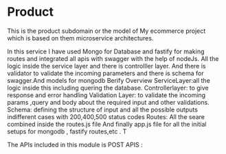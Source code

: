 # Product

This is the product subdomain or the model of My ecommerce project which is based on them microservice architectures.


In this service I have used Mongo for Database and fastify for making routes and integrated all apis with swagger with the help of nodeJs.
All the logic inside the service layer and there is controlller layer.
 And there is validator to validate the incoming parameters and there is schema for swagger.And models for mongodb 
 Berify Overview 
 ServiceLayer:all the logic inside this including quering the database.
 Controllerlayer: 
 to give response and error handling 
 Validation Layer:
to validate the incoming params ,query and body about the required input and other validations.
Schema:
defining the structure of input and all the possible outputs indifferent cases with 200,400,500 status codes 
Routes:
All the seare combined inside the routes.js file And finally app.js file for all the initial setups for mongodb , fastify routes,etc .
T



The APIs included in this module is 
POST APIS : 
